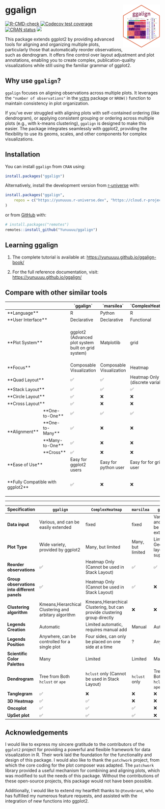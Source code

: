 
<!-- README.md is generated from README.Rmd. Please edit that file -->

# ggalign <a href="https://yunuuuu.github.io/ggalign/"><img src="man/figures/logo.png" align="right" height="139" alt="ggalign website" /></a>

<!-- badges: start -->

[![R-CMD-check](https://github.com/Yunuuuu/ggalign/actions/workflows/R-CMD-check.yaml/badge.svg)](https://github.com/Yunuuuu/ggalign/actions/workflows/R-CMD-check.yaml)
[![Codecov test
coverage](https://codecov.io/gh/Yunuuuu/ggalign/branch/main/graph/badge.svg)](https://app.codecov.io/gh/Yunuuuu/ggalign?branch=main)
[![CRAN
status](https://www.r-pkg.org/badges/version/ggalign)](https://CRAN.R-project.org/package=ggalign)
[![](https://cranlogs.r-pkg.org/badges/ggalign)](https://cran.r-project.org/package=ggalign)
<!-- badges: end -->

This package extends ggplot2 by providing advanced tools for aligning
and organizing multiple plots, particularly those that automatically
reorder observations, such as dendrogram. It offers fine control over
layout adjustment and plot annotations, enabling you to create complex,
publication-quality visualizations while still using the familiar
grammar of ggplot2.

## Why use `ggalign`?

`ggalign` focuses on aligning observations across multiple plots. It
leverages the `"number of observations"` in the
[vctrs](https://vctrs.r-lib.org/reference/vec_size.html) package or
`NROW()` function to maintain consistency in plot organization.

If you’ve ever struggled with aligning plots with self-contained
ordering (like dendrogram), or applying consistent grouping or ordering
across multiple plots (e.g., with k-means clustering), `ggalign` is
designed to make this easier. The package integrates seamlessly with
ggplot2, providing the flexibility to use its geoms, scales, and other
components for complex visualizations.

## Installation

You can install `ggalign` from `CRAN` using:

``` r
install.packages("ggalign")
```

Alternatively, install the development version from
[r-universe](https://yunuuuu.r-universe.dev/ggalign) with:

``` r
install.packages("ggalign",
    repos = c("https://yunuuuu.r-universe.dev", "https://cloud.r-project.org")
)
```

or from [GitHub](https://github.com/Yunuuuu/ggalign) with:

``` r
# install.packages("remotes")
remotes::install_github("Yunuuuu/ggalign")
```

## Learning ggalign

1.  The complete tutorial is available at:
    <https://yunuuuu.github.io/ggalign-book/>

2.  For the full reference documentation, visit:
    <https://yunuuuu.github.io/ggalign/>

## Compare with other similar tools

<table class="table">
<thead>
<tr>
<th colspan="2">
</th>
<th>
`ggalign`
</th>
<th>
`marsilea`
</th>
<th>
`ComplexHeatmap`
</th>
<th>
`ggtree`
</th>
</tr>
</thead>
<tbody>
<tr>
<td colspan="2">
**Language**
</td>
<td>
R
</td>
<td>
Python
</td>
<td>
R
</td>
<td>
R
</td>
</tr>
<tr>
<td colspan="2">
**User Interface**
</td>
<td>
Declarative
</td>
<td>
Declarative
</td>
<td>
Functional
</td>
<td>
Declarative
</td>
</tr>
<tr>
<td colspan="2">
**Plot System**
</td>
<td>
ggplot2 (Advanced plot system built on grid system)
</td>
<td>
Matplotlib
</td>
<td>
grid
</td>
<td>
ggplot2 (Advanced plot system built on grid system)
</td>
</tr>
<tr>
<td colspan="2">
**Focus**
</td>
<td>
Composable Visualization
</td>
<td>
Composable Visualization
</td>
<td>
Heatmap
</td>
<td>
tree Data
</td>
</tr>
<tr>
<td colspan="2">
**Quad Layout**
</td>
<td>
✅
</td>
<td>
✅
</td>
<td>
Heatmap Only (discrete variables)
</td>
<td>
❌
</td>
</tr>
<tr>
<td colspan="2">
**Stack Layout**
</td>
<td>
✅
</td>
<td>
✅
</td>
<td>
✅
</td>
<td>
❌
</td>
</tr>
<tr>
<td colspan="2">
**Circle Layout**
</td>
<td>
✅
</td>
<td>
❌
</td>
<td>
❌
</td>
<td>
✅
</td>
</tr>
<tr>
<td colspan="2">
**Cross Layout**
</td>
<td>
✅
</td>
<td>
❌
</td>
<td>
❌
</td>
<td>
❌
</td>
</tr>
<tr>
<td rowspan="4">
**Alignment**
</td>
<td>
**One-to-One**
</td>
<td>
✅
</td>
<td>
✅
</td>
<td>
✅
</td>
<td>
✅
</td>
</tr>
<tr>
<td>
**One-to-Many**
</td>
<td>
✅
</td>
<td>
❌
</td>
<td>
❌
</td>
<td>
❌
</td>
</tr>
<tr>
<td>
**Many-to-One**
</td>
<td>
✅
</td>
<td>
❌
</td>
<td>
❌
</td>
<td>
❌
</td>
</tr>
<tr>
<td>
**Cross**
</td>
<td>
✅
</td>
<td>
❌
</td>
<td>
❌
</td>
<td>
❌
</td>
</tr>
<tr>
<td colspan="2">
**Ease of Use**
</td>
<td>
Easy for ggplot2 users
</td>
<td>
Easy for python user
</td>
<td>
Easy for for grid user
</td>
<td>
Easy for ggplot2 users
</td>
</tr>
<tr>
<td colspan="2">
**Fully Compatible with ggplot2**
</td>
<td>
✅
</td>
<td>
❌
</td>
<td>
❌
</td>
<td>
Limited Geometric layers support
</td>
</tr>
</tbody>
</table>

------------------------------------------------------------------------

| Specification                                | `ggalign`                                             | `ComplexHeatmap`                                                          | `marsilea`        | `ggtree`                            |
|----------------------------------------------|-------------------------------------------------------|---------------------------------------------------------------------------|-------------------|-------------------------------------|
| **Data input**                               | Various, and can be easily extended                   | fixed                                                                     | fixed             | Various, and can be easily extended |
| **Plot Type**                                | Wide variety, provided by ggplot2                     | Many, but limited                                                         | Many, but limited | Limited Geometric layers support    |
| **Reorder observations**                     | ✅                                                    | Heatmap Only (Cannot be used in Stack Layout)                             | ✅                | ✅                                  |
| **Group observations into different panels** | ✅                                                    | Heatmap Only (Cannot be used in Stack Layout)                             | ✅                | ❌                                  |
| **Clustering algorithm**                     | Kmeans,Hierarchical Clustering and arbitary algorithm | Kmeans,Hierarchical Clustering, but can provide clustering group directly | ❌                | ❌                                  |
| **Legends Creation**                         | Automatic                                             | Limited automatic, requires manual add                                    | Manual            | Automatic                           |
| **Legends Position**                         | Anywhere, can be controlled for a single plot         | Four sides, can only be placed on one side at a time                      | ?                 | Anywhere                            |
| **Scientific Color Palettes**                | Many                                                  | Limited                                                                   | Limited           | Many                                |
| **Dendrogram**                               | Tree from Both `hclust` or `ape`                      | `hclust` only (Cannot be used in Stack Layout)                            | `hclust` only     | Tree from Both `hclust` or `ape`    |
| **Tanglegram**                               | ✅                                                    | ❌                                                                        | ❌                | ❌                                  |
| **3D Heatmap**                               | ✅                                                    | ✅                                                                        | ❌                | ❌                                  |
| **Oncoplot**                                 | ✅                                                    | ✅                                                                        | ✅                | ❌                                  |
| **UpSet plot**                               | ✅                                                    | ✅                                                                        | ✅                | ❌                                  |

## Acknowledgements

I would like to express my sincere gratitude to the contributors of the
`ggplot2` project for providing a powerful and flexible framework for
data visualization in R. Their work laid the foundation for the
functionality and design of this package. I would also like to thank the
`patchwork` project, from which the core coding for the plot composer
was adapted. The `patchwork` library provided a useful mechanism for
combining and aligning plots, which was modified to suit the needs of
this package. Without the contributions of these open-source projects,
this package would not have been possible.

Additionally, I would like to extend my heartfelt thanks to
`@teunbrand`, who has fulfilled my numerous feature requests, and
assisted with the integration of new functions into ggplot2.
